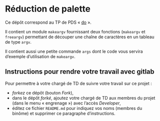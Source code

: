 #   Réduction de palette

Ce dépôt correspond au TP de PDS
« [do](http://www.fil.univ-lille1.fr/~hym/e/pds/tp/tdps-exec.html#do) ».

Il contient un module `makeargv` fournissant deux fonctions
(`makeargv` et `freeargv`) permettant de découper une chaîne de
caractères en un tableau de type `argv`.

Il contient aussi une petite commande `args` dont le code vous servira
d’exemple d’utilisation de `makeargv`.


##  Instructions pour rendre votre travail avec gitlab

Pour permettre à votre chargé de TD de suivre votre travail sur ce projet :

-   *forkez* ce dépôt (bouton _Fork_),
-   dans le dépôt *forké*, ajoutez votre chargé de TD aux membres du
    projet (dans le menu « engrenage ») avec l’accès _Developer_,
-   éditez ce fichier `README.md` pour indiquez vos noms (membres du
    binôme) et supprimer ce paragraphe d’instructions.
